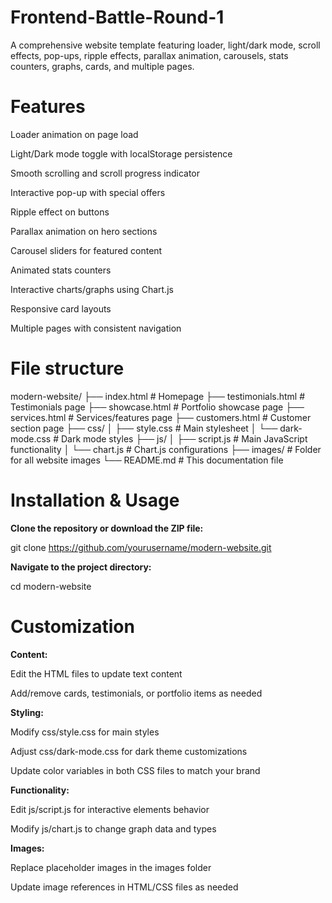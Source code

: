 # Frontend-Battle-Round-1

A comprehensive website template featuring loader, light/dark mode, scroll effects, pop-ups, ripple effects, parallax animation, carousels, stats counters, graphs, cards, and multiple pages.

# Features
Loader animation on page load

Light/Dark mode toggle with localStorage persistence

Smooth scrolling and scroll progress indicator

Interactive pop-up with special offers

Ripple effect on buttons

Parallax animation on hero sections

Carousel sliders for featured content

Animated stats counters

Interactive charts/graphs using Chart.js

Responsive card layouts

Multiple pages with consistent navigation

# File structure

modern-website/
├── index.html                 # Homepage
├── testimonials.html          # Testimonials page
├── showcase.html              # Portfolio showcase page
├── services.html              # Services/features page
├── customers.html             # Customer section page
├── css/
│   ├── style.css              # Main stylesheet
│   └── dark-mode.css          # Dark mode styles
├── js/
│   ├── script.js              # Main JavaScript functionality
│   └── chart.js               # Chart.js configurations
├── images/                    # Folder for all website images
└── README.md                  # This documentation file

# Installation & Usage
**Clone the repository or download the ZIP file:**

git clone https://github.com/yourusername/modern-website.git

**Navigate to the project directory:**

cd modern-website

# Customization
**Content:**

Edit the HTML files to update text content

Add/remove cards, testimonials, or portfolio items as needed

**Styling:**

Modify css/style.css for main styles

Adjust css/dark-mode.css for dark theme customizations

Update color variables in both CSS files to match your brand

**Functionality:**

Edit js/script.js for interactive elements behavior

Modify js/chart.js to change graph data and types

**Images:**

Replace placeholder images in the images folder

Update image references in HTML/CSS files as needed

